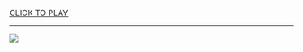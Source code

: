 
<a href="https://premium76.site?title=porn_unblocked_games&ref=13M">CLICK TO PLAY</a></h3>
<hr>

<a href="https://premium76.site?title=porn_unblocked_games&ref=13M"><img src="https://clearcache.store/games.png"></a>


